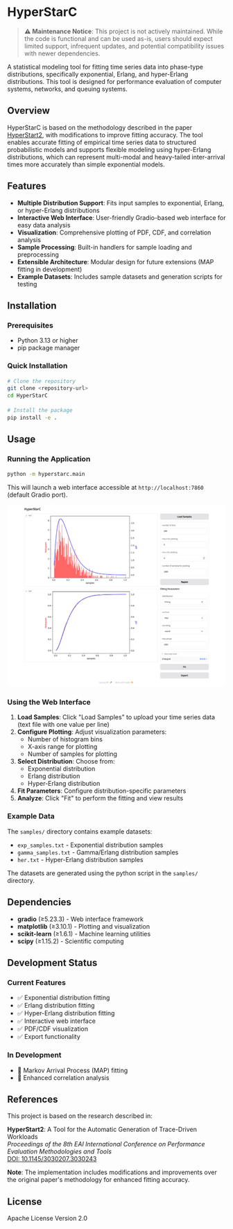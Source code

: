 # HyperStarC

> **⚠️ Maintenance Notice**: This project is not actively maintained. While the code is functional and can be used as-is, users should expect limited support, infrequent updates, and potential compatibility issues with newer dependencies.

A statistical modeling tool for fitting time series data into phase-type distributions, specifically exponential, Erlang, and hyper-Erlang distributions. This tool is designed for performance evaluation of computer systems, networks, and queuing systems.

## Overview

HyperStarC is based on the methodology described in the paper [HyperStart2](https://doi.org/10.1145/3030207.3030243), with modifications to improve fitting accuracy. The tool enables accurate fitting of empirical time series data to structured probabilistic models and supports flexible modeling using hyper-Erlang distributions, which can represent multi-modal and heavy-tailed inter-arrival times more accurately than simple exponential models.

## Features

- **Multiple Distribution Support**: Fits input samples to exponential, Erlang, or hyper-Erlang distributions
- **Interactive Web Interface**: User-friendly Gradio-based web interface for easy data analysis
- **Visualization**: Comprehensive plotting of PDF, CDF, and correlation analysis
- **Sample Processing**: Built-in handlers for sample loading and preprocessing
- **Extensible Architecture**: Modular design for future extensions (MAP fitting in development)
- **Example Datasets**: Includes sample datasets and generation scripts for testing

## Installation

### Prerequisites

- Python 3.13 or higher
- pip package manager

### Quick Installation

```bash
# Clone the repository
git clone <repository-url>
cd HyperStarC

# Install the package
pip install -e .
```

## Usage

### Running the Application

```bash
python -m hyperstarc.main
```

This will launch a web interface accessible at `http://localhost:7860` (default Gradio port).

![HyperStarC UI](ui.png)

### Using the Web Interface

1. **Load Samples**: Click "Load Samples" to upload your time series data (text file with one value per line)
2. **Configure Plotting**: Adjust visualization parameters:
   - Number of histogram bins
   - X-axis range for plotting
   - Number of samples for plotting
3. **Select Distribution**: Choose from:
   - Exponential distribution
   - Erlang distribution
   - Hyper-Erlang distribution
4. **Fit Parameters**: Configure distribution-specific parameters
5. **Analyze**: Click "Fit" to perform the fitting and view results

### Example Data

The `samples/` directory contains example datasets:

- `exp_samples.txt` - Exponential distribution samples
- `gamma_samples.txt` - Gamma/Erlang distribution samples 
- `her.txt` - Hyper-Erlang distribution samples

The datasets are generated using the python script in the `samples/` directory.

## Dependencies

- **gradio** (≥5.23.3) - Web interface framework
- **matplotlib** (≥3.10.1) - Plotting and visualization
- **scikit-learn** (≥1.6.1) - Machine learning utilities
- **scipy** (≥1.15.2) - Scientific computing


## Development Status

### Current Features
- ✅ Exponential distribution fitting
- ✅ Erlang distribution fitting
- ✅ Hyper-Erlang distribution fitting
- ✅ Interactive web interface
- ✅ PDF/CDF visualization
- ✅ Export functionality

### In Development
- 🚧 Markov Arrival Process (MAP) fitting
- 🚧 Enhanced correlation analysis

## References

This project is based on the research described in:

**HyperStart2**: A Tool for the Automatic Generation of Trace-Driven Workloads  
*Proceedings of the 8th EAI International Conference on Performance Evaluation Methodologies and Tools*  
[DOI: 10.1145/3030207.3030243](https://doi.org/10.1145/3030207.3030243)

**Note**: The implementation includes modifications and improvements over the original paper's methodology for enhanced fitting accuracy.

## License

Apache License Version 2.0